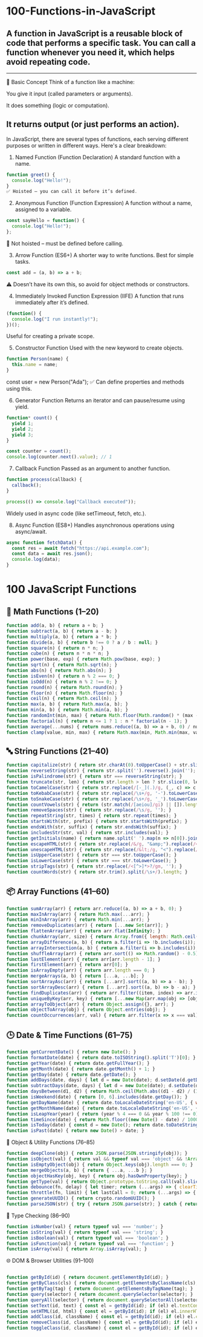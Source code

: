 # 100-Functions-in-JavaScript
## A function in JavaScript is a reusable block of code that performs a specific task. You can call a function whenever you need it, which helps avoid repeating code.
---
🧠 Basic Concept
Think of a function like a machine:

You give it input (called parameters or arguments).

It does something (logic or computation).

It returns output (or just performs an action).
---

In JavaScript, there are several types of functions, each serving different purposes or written in different ways. Here's a clear breakdown:

1. Named Function (Function Declaration)
A standard function with a name.

```js
function greet() {
  console.log("Hello!");
}
✅ Hoisted – you can call it before it’s defined.
```
2. Anonymous Function (Function Expression)
A function without a name, assigned to a variable.

```js
const sayHello = function() {
  console.log("Hello!");
};
```
🚫 Not hoisted – must be defined before calling.

3. Arrow Function (ES6+)
A shorter way to write functions. Best for simple tasks.

```js
const add = (a, b) => a + b;
```
⚠️ Doesn’t have its own this, so avoid for object methods or constructors.

4. Immediately Invoked Function Expression (IIFE)
A function that runs immediately after it’s defined.

```js
(function() {
  console.log("I run instantly!");
})();
```
Useful for creating a private scope.

5. Constructor Function
Used with the new keyword to create objects.

```js
function Person(name) {
  this.name = name;
}
```
const user = new Person("Ada");
✅ Can define properties and methods using this.

6. Generator Function
Returns an iterator and can pause/resume using yield.

```js
function* count() {
  yield 1;
  yield 2;
  yield 3;
}

const counter = count();
console.log(counter.next().value); // 1
```
7. Callback Function
Passed as an argument to another function.

```js
function process(callback) {
  callback();
}

process(() => console.log("Callback executed"));
```
Widely used in async code (like setTimeout, fetch, etc.).

8. Async Function (ES8+)
Handles asynchronous operations using async/await.
```js
async function fetchData() {
  const res = await fetch("https://api.example.com");
  const data = await res.json();
  console.log(data);
}
```
# 100 JavaScript Functions 
## 🔢 Math Functions (1–20)
```js
function add(a, b) { return a + b; }
function subtract(a, b) { return a - b; }
function multiply(a, b) { return a * b; }
function divide(a, b) { return b !== 0 ? a / b : null; }
function square(n) { return n * n; }
function cube(n) { return n * n * n; }
function power(base, exp) { return Math.pow(base, exp); }
function sqrt(n) { return Math.sqrt(n); }
function abs(n) { return Math.abs(n); }
function isEven(n) { return n % 2 === 0; }
function isOdd(n) { return n % 2 !== 0; }
function round(n) { return Math.round(n); }
function floor(n) { return Math.floor(n); }
function ceil(n) { return Math.ceil(n); }
function max(a, b) { return Math.max(a, b); }
function min(a, b) { return Math.min(a, b); }
function randomInt(min, max) { return Math.floor(Math.random() * (max - min + 1)) + min; }
function factorial(n) { return n <= 1 ? 1 : n * factorial(n - 1); }
function average(...nums) { return nums.reduce((a, b) => a + b, 0) / nums.length; }
function clamp(value, min, max) { return Math.max(min, Math.min(max, value)); }
```
## 🔤 String Functions (21–40)
```js
function capitalize(str) { return str.charAt(0).toUpperCase() + str.slice(1); }
function reverseString(str) { return str.split('').reverse().join(''); }
function isPalindrome(str) { return str === reverseString(str); }
function truncate(str, len) { return str.length > len ? str.slice(0, len) + '...' : str; }
function toCamelCase(str) { return str.replace(/[-_](.)/g, (_, c) => c.toUpperCase()); }
function toKebabCase(str) { return str.replace(/\s+/g, '-').toLowerCase(); }
function toSnakeCase(str) { return str.replace(/\s+/g, '_').toLowerCase(); }
function countVowels(str) { return (str.match(/[aeiou]/gi) || []).length; }
function removeSpaces(str) { return str.replace(/\s/g, ''); }
function repeatString(str, times) { return str.repeat(times); }
function startsWith(str, prefix) { return str.startsWith(prefix); }
function endsWith(str, suffix) { return str.endsWith(suffix); }
function includesStr(str, val) { return str.includes(val); }
function getInitials(name) { return name.split(' ').map(n => n[0]).join(''); }
function escapeHTML(str) { return str.replace(/&/g, "&amp;").replace(/</g, "&lt;").replace(/>/g, "&gt;"); }
function unescapeHTML(str) { return str.replace(/&lt;/g, "<").replace(/&gt;/g, ">").replace(/&amp;/g, "&"); }
function isUpperCase(str) { return str === str.toUpperCase(); }
function isLowerCase(str) { return str === str.toLowerCase(); }
function stripTags(str) { return str.replace(/<[^>]*>?/gm, ''); }
function countWords(str) { return str.trim().split(/\s+/).length; }
```
##  📦 Array Functions (41–60)
```js
function sumArray(arr) { return arr.reduce((a, b) => a + b, 0); }
function maxInArray(arr) { return Math.max(...arr); }
function minInArray(arr) { return Math.min(...arr); }
function removeDuplicates(arr) { return [...new Set(arr)]; }
function flattenArray(arr) { return arr.flat(Infinity); }
function chunkArray(arr, size) { return Array.from({ length: Math.ceil(arr.length / size) }, (_, i) => arr.slice(i * size, i * size + size)); }
function arrayDifference(a, b) { return a.filter(i => !b.includes(i)); }
function arrayIntersection(a, b) { return a.filter(i => b.includes(i)); }
function shuffleArray(arr) { return arr.sort(() => Math.random() - 0.5); }
function lastElement(arr) { return arr[arr.length - 1]; }
function firstElement(arr) { return arr[0]; }
function isArrayEmpty(arr) { return arr.length === 0; }
function mergeArrays(a, b) { return [...a, ...b]; }
function sortArrayAsc(arr) { return [...arr].sort((a, b) => a - b); }
function sortArrayDesc(arr) { return [...arr].sort((a, b) => b - a); }
function findDuplicates(arr) { return arr.filter((item, index) => arr.indexOf(item) !== index); }
function uniqueByKey(arr, key) { return [...new Map(arr.map(obj => [obj[key], obj])).values()]; }
function arrayToObject(arr) { return Object.assign({}, arr); }
function objectToArray(obj) { return Object.entries(obj); }
function countOccurrences(arr, val) { return arr.filter(x => x === val).length; }
```
## 🕒 Date & Time Functions (61–75)
```js
function getCurrentDate() { return new Date(); }
function formatDate(date) { return date.toISOString().split('T')[0]; }
function getYear(date) { return date.getFullYear(); }
function getMonth(date) { return date.getMonth() + 1; }
function getDay(date) { return date.getDate(); }
function addDays(date, days) { let d = new Date(date); d.setDate(d.getDate() + days); return d; }
function subtractDays(date, days) { let d = new Date(date); d.setDate(d.getDate() - days); return d; }
function daysBetween(d1, d2) { return Math.ceil(Math.abs((d1 - d2) / (1000 * 60 * 60 * 24))); }
function isWeekend(date) { return [0, 6].includes(date.getDay()); }
function getDayName(date) { return date.toLocaleDateString('en-US', { weekday: 'long' }); }
function getMonthName(date) { return date.toLocaleDateString('en-US', { month: 'long' }); }
function isLeapYear(year) { return (year % 4 === 0 && year % 100 !== 0) || (year % 400 === 0); }
function timeSince(date) { return Math.floor((new Date() - date) / 1000); }
function isToday(date) { const d = new Date(); return date.toDateString() === d.toDateString(); }
function isPast(date) { return new Date() > date; }
```
🧱 Object & Utility Functions (76–85)
```js
function deepClone(obj) { return JSON.parse(JSON.stringify(obj)); }
function isObject(val) { return val && typeof val === 'object' && !Array.isArray(val); }
function isEmptyObject(obj) { return Object.keys(obj).length === 0; }
function mergeObjects(a, b) { return { ...a, ...b }; }
function objectHasKey(obj, key) { return obj.hasOwnProperty(key); }
function getType(val) { return Object.prototype.toString.call(val).slice(8, -1); }
function debounce(fn, delay) { let timer; return (...args) => { clearTimeout(timer); timer = setTimeout(() => fn(...args), delay); }; }
function throttle(fn, limit) { let lastCall = 0; return (...args) => { const now = Date.now(); if (now - lastCall >= limit) { lastCall = now; fn(...args); } }; }
function generateUUID() { return crypto.randomUUID(); }
function parseJSON(str) { try { return JSON.parse(str); } catch { return null; } }
```
🧪 Type Checking (86–90)
```js
function isNumber(val) { return typeof val === 'number'; }
function isString(val) { return typeof val === 'string'; }
function isBoolean(val) { return typeof val === 'boolean'; }
function isFunction(val) { return typeof val === 'function'; }
function isArray(val) { return Array.isArray(val); }
```
🌐 DOM & Browser Utilities (91–100)
```js

function getById(id) { return document.getElementById(id); }
function getByClass(cls) { return document.getElementsByClassName(cls); }
function getByTag(tag) { return document.getElementsByTagName(tag); }
function query(selector) { return document.querySelector(selector); }
function queryAll(selector) { return document.querySelectorAll(selector); }
function setText(id, text) { const el = getById(id); if (el) el.textContent = text; }
function setHTML(id, html) { const el = getById(id); if (el) el.innerHTML = html; }
function addClass(id, className) { const el = getById(id); if (el) el.classList.add(className); }
function removeClass(id, className) { const el = getById(id); if (el) el.classList.remove(className); }
function toggleClass(id, className) { const el = getById(id); if (el) el.classList.toggle(className); }
```
